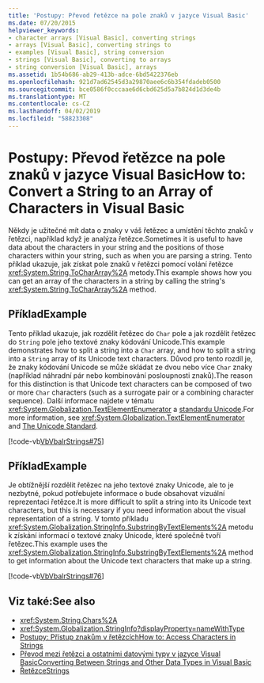 ```yaml
---
title: 'Postupy: Převod řetězce na pole znaků v jazyce Visual Basic'
ms.date: 07/20/2015
helpviewer_keywords:
- character arrays [Visual Basic], converting strings
- arrays [Visual Basic], converting strings to
- examples [Visual Basic], string conversion
- strings [Visual Basic], converting to arrays
- string conversion [Visual Basic], arrays
ms.assetid: 1b54b686-ab29-413b-adce-6bd5422376eb
ms.openlocfilehash: 921d7ad62545d3a29870aee6c6b354fdadeb0500
ms.sourcegitcommit: bce0586f0cccaae6d6cbd625d5a7b824d1d3de4b
ms.translationtype: MT
ms.contentlocale: cs-CZ
ms.lasthandoff: 04/02/2019
ms.locfileid: "58823308"
---
```

# <a name="how-to-convert-a-string-to-an-array-of-characters-in-visual-basic"></a><span data-ttu-id="ac6ac-102">Postupy: Převod řetězce na pole znaků v jazyce Visual Basic</span><span class="sxs-lookup"><span data-stu-id="ac6ac-102">How to: Convert a String to an Array of Characters in Visual Basic</span></span>
<span data-ttu-id="ac6ac-103">Někdy je užitečné mít data o znaky v váš řetězec a umístění těchto znaků v řetězci, například když je analýza řetězce.</span><span class="sxs-lookup"><span data-stu-id="ac6ac-103">Sometimes it is useful to have data about the characters in your string and the positions of those characters within your string, such as when you are parsing a string.</span></span> <span data-ttu-id="ac6ac-104">Tento příklad ukazuje, jak získat pole znaků v řetězci pomocí volání řetězce <xref:System.String.ToCharArray%2A> metody.</span><span class="sxs-lookup"><span data-stu-id="ac6ac-104">This example shows how you can get an array of the characters in a string by calling the string's <xref:System.String.ToCharArray%2A> method.</span></span>  
  
## <a name="example"></a><span data-ttu-id="ac6ac-105">Příklad</span><span class="sxs-lookup"><span data-stu-id="ac6ac-105">Example</span></span>  
 <span data-ttu-id="ac6ac-106">Tento příklad ukazuje, jak rozdělit řetězec do `Char` pole a jak rozdělit řetězec do `String` pole jeho textové znaky kódování Unicode.</span><span class="sxs-lookup"><span data-stu-id="ac6ac-106">This example demonstrates how to split a string into a `Char` array, and how to split a string into a `String` array of its Unicode text characters.</span></span> <span data-ttu-id="ac6ac-107">Důvod pro tento rozdíl je, že znaky kódování Unicode se může skládat ze dvou nebo více `Char` znaky (například náhradní pár nebo kombinování posloupnosti znaků).</span><span class="sxs-lookup"><span data-stu-id="ac6ac-107">The reason for this distinction is that Unicode text characters can be composed of two or more `Char` characters (such as a surrogate pair or a combining character sequence).</span></span> <span data-ttu-id="ac6ac-108">Další informace najdete v tématu <xref:System.Globalization.TextElementEnumerator> a [standardu Unicode](https://www.unicode.org/standard/standard.html).</span><span class="sxs-lookup"><span data-stu-id="ac6ac-108">For more information, see <xref:System.Globalization.TextElementEnumerator> and [The Unicode Standard](https://www.unicode.org/standard/standard.html).</span></span>  
  
 [!code-vb[VbVbalrStrings#75](~/samples/snippets/visualbasic/VS_Snippets_VBCSharp/VbVbalrStrings/VB/Class4.vb#75)]  
  
## <a name="example"></a><span data-ttu-id="ac6ac-109">Příklad</span><span class="sxs-lookup"><span data-stu-id="ac6ac-109">Example</span></span>  
 <span data-ttu-id="ac6ac-110">Je obtížnější rozdělit řetězec na jeho textové znaky Unicode, ale to je nezbytné, pokud potřebujete informace o bude obsahovat vizuální reprezentaci řetězce.</span><span class="sxs-lookup"><span data-stu-id="ac6ac-110">It is more difficult to split a string into its Unicode text characters, but this is necessary if you need information about the visual representation of a string.</span></span> <span data-ttu-id="ac6ac-111">V tomto příkladu <xref:System.Globalization.StringInfo.SubstringByTextElements%2A> metodu k získání informací o textové znaky Unicode, které společně tvoří řetězec.</span><span class="sxs-lookup"><span data-stu-id="ac6ac-111">This example uses the <xref:System.Globalization.StringInfo.SubstringByTextElements%2A> method to get information about the Unicode text characters that make up a string.</span></span>  
  
 [!code-vb[VbVbalrStrings#76](~/samples/snippets/visualbasic/VS_Snippets_VBCSharp/VbVbalrStrings/VB/Class4.vb#76)]  
  
## <a name="see-also"></a><span data-ttu-id="ac6ac-112">Viz také:</span><span class="sxs-lookup"><span data-stu-id="ac6ac-112">See also</span></span>

- <xref:System.String.Chars%2A>
- <xref:System.Globalization.StringInfo?displayProperty=nameWithType>
- [<span data-ttu-id="ac6ac-113">Postupy: Přístup znakům v řetězcích</span><span class="sxs-lookup"><span data-stu-id="ac6ac-113">How to: Access Characters in Strings</span></span>](../../../../visual-basic/programming-guide/language-features/strings/how-to-access-characters-in-strings.md)
- [<span data-ttu-id="ac6ac-114">Převod mezi řetězci a ostatními datovými typy v jazyce Visual Basic</span><span class="sxs-lookup"><span data-stu-id="ac6ac-114">Converting Between Strings and Other Data Types in Visual Basic</span></span>](../../../../visual-basic/programming-guide/language-features/strings/converting-between-strings-and-other-data-types.md)
- [<span data-ttu-id="ac6ac-115">Řetězce</span><span class="sxs-lookup"><span data-stu-id="ac6ac-115">Strings</span></span>](../../../../visual-basic/programming-guide/language-features/strings/index.md)
